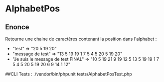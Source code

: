 # AlphabetPos

## Enonce
Retourne une chaine de caractères contenant la position dans l'alphabet :

 * "test"                              => "20 5 19 20"
 * "message de test"                   => "13 5 19 19 1 7 5 4 5 20 5 19 20"
 * "Je suis le message de test FINAL"  => "10 5 19 21 9 19 12 5 13 5 19 19 1 7 5 4 5 20 5 19 20 6 9 14 1 12"

##CLI
Tests : ./vendor/bin/phpunit tests/AlphabetPosTest.php